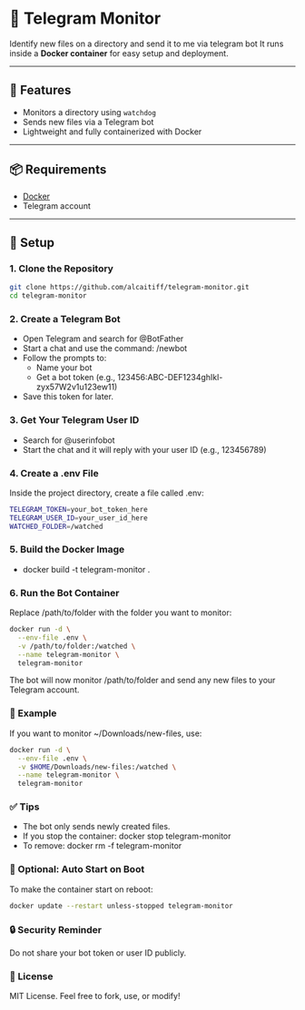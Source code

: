 # 📂 Telegram Monitor

Identify new files on a directory and send it to me via telegram bot
It runs inside a **Docker container** for easy setup and deployment.

---

## 🚀 Features

- Monitors a directory using `watchdog`
- Sends new files via a Telegram bot
- Lightweight and fully containerized with Docker

---

## 📦 Requirements

- [Docker](https://docs.docker.com/get-docker/)
- Telegram account

---

## 🔧 Setup

### 1. Clone the Repository

```bash
git clone https://github.com/alcaitiff/telegram-monitor.git
cd telegram-monitor
```

### 2. Create a Telegram Bot

- Open Telegram and search for @BotFather
- Start a chat and use the command: /newbot
- Follow the prompts to:
  - Name your bot
  - Get a bot token (e.g., 123456:ABC-DEF1234ghIkl-zyx57W2v1u123ew11)
- Save this token for later.

### 3. Get Your Telegram User ID

- Search for @userinfobot
- Start the chat and it will reply with your user ID (e.g., 123456789)

### 4. Create a .env File

Inside the project directory, create a file called .env:

```bash
TELEGRAM_TOKEN=your_bot_token_here
TELEGRAM_USER_ID=your_user_id_here
WATCHED_FOLDER=/watched
```

### 5. Build the Docker Image

- docker build -t telegram-monitor .

### 6. Run the Bot Container

Replace /path/to/folder with the folder you want to monitor:

```bash
docker run -d \
  --env-file .env \
  -v /path/to/folder:/watched \
  --name telegram-monitor \
  telegram-monitor
```

The bot will now monitor /path/to/folder and send any new files to your Telegram account.

### 📄 Example

If you want to monitor ~/Downloads/new-files, use:

```bash
docker run -d \
  --env-file .env \
  -v $HOME/Downloads/new-files:/watched \
  --name telegram-monitor \
  telegram-monitor
```

### ✅ Tips

- The bot only sends newly created files.
- If you stop the container: docker stop telegram-monitor
- To remove: docker rm -f telegram-monitor

### 🧼 Optional: Auto Start on Boot

To make the container start on reboot:

```bash
docker update --restart unless-stopped telegram-monitor
```

### 🔒 Security Reminder

Do not share your bot token or user ID publicly.

### 📜 License

MIT License. Feel free to fork, use, or modify!
